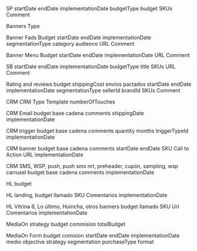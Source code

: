 SP
startDate endDate
implementationDate
budgetType
budget
SKUs
Comment

Banners
Type

Banner Fads
Budget
startDate endDate
implementationDate
segmentationType
category
audience
URL
Comment

Banner Menu
Budget
startDate endDate
implementationDate
URL
Comment

SB
startDate endDate
implementationDate
budgetType
title
SKUs
URL
Comment

Rating and reviews
budget
shippingCost
envios pactados
startDate endDate
implementationDate
segmentationType
sellerId
brandId
SKUs
Comment

CRM
CRM Type
Template
numberOfTouches

CRM Email
budget
base
cadena
comments
shippingDate
implementationDate

CRM trigger
budget
base
cadena
comments
quantity months
triggerTypeId
implementationDate

CRM banner
budget
base
cadena
comments
startDate
endDate
SKU
Call to Action
URL
implementationDate

CRM SMS, WSP, push, push sms nrt, preheader, cupón, sampling, wsp carrusel
budget
base
cadena
comments
implementationDate

HL
budget

HL landing, 
budget
llamado
SKU
Comentarios
implementationDate

HL Vitrina 6, Lo último, Huincha, otros banners
budget
llamado
SKU
Url
Comentarios
implementationDate

MediaOn
strategy
budget commision
totalBudget

MediaOn Form
budget comision
startDate endDate
implementationDate
medio objective
strategy segmentation
purchaseType format
